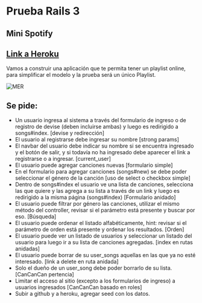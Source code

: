 # Prueba Rails 3
## Mini Spotify

## [Link a Heroku](https://hidden-shore-44581.herokuapp.com)

Vamos a construir una aplicación que te permita tener un playlist online, para simplificar el modelo y la prueba será un único Playlist.

![MER](https://www.evernote.com/l/ACv6tAUbXG5KQ618GaS2m-228LGJxXgMdggB/image.png)

## Se pide:
  - Un usuario ingresa al sistema a través del formulario de ingreso o de registro de devise (deben incluirse ambas) y luego es redirigido a songs#index. [devise y redirección]
  - El usuario al registrarse debe ingresar su nombre [strong params]
  - El navbar del usuario debe indicar su nombre si se encuentra ingresado y el botón de salir, y si todavía no ha ingresado debe aparecer el link a registrarse o a ingresar. [current_user]
  - El usuario puede agregar canciones nuevas [formulario simple]
  - En el formulario para agregar canciones (songs#new) se debe poder seleccionar el género de la canción [uso de select o checkbox simple]
  - Dentro de songs#index el usuario ve una lista de canciones, selecciona las que quiere y las agrega a su lista a través de un link y luego es redirigido a la misma página (songs#index) [Formulario anidado]
  - El usuario puede filtrar por género las canciones, utilizar el mismo método del controller, revisar si el parámetro está presente y buscar por eso. [Búsqueda]
  - El usuario puede ordenar el listado alfabéticamente, hint: revisar si el parámetro de orden está presente y ordenar los resultados. [Orden]
   - El usuario puede ver un listado de usuarios y seleccionar un listado del usuario para luego ir a su lista de canciones agregadas. [index en rutas anidadas]
   - El usuario puede borrar de su user_songs aquellas en las que ya no esté interesado. [link a delete en ruta anidada]
   - Solo el dueño de un user_song debe poder borrarlo de su lista. [CanCanCan pertencia]
   - Limitar el acceso al sitio (excepto a los formularios de ingreso) a usuarios ingresados [CanCanCan basado en roles]
   - Subir a github y a heroku, agregar seed con los datos.
